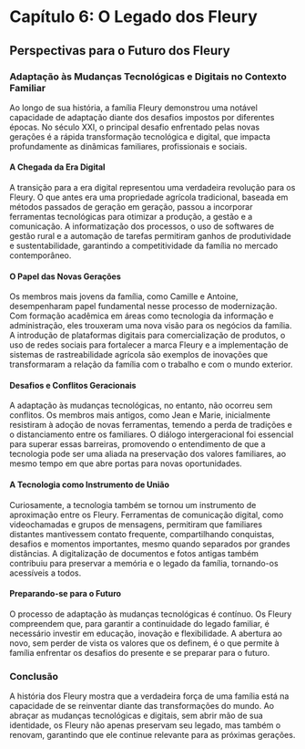 
# Capítulo 6: O Legado dos Fleury

## Perspectivas para o Futuro dos Fleury

### Adaptação às Mudanças Tecnológicas e Digitais no Contexto Familiar

Ao longo de sua história, a família Fleury demonstrou uma notável capacidade de adaptação diante dos desafios impostos por diferentes épocas. No século XXI, o principal desafio enfrentado pelas novas gerações é a rápida transformação tecnológica e digital, que impacta profundamente as dinâmicas familiares, profissionais e sociais.

#### A Chegada da Era Digital

A transição para a era digital representou uma verdadeira revolução para os Fleury. O que antes era uma propriedade agrícola tradicional, baseada em métodos passados de geração em geração, passou a incorporar ferramentas tecnológicas para otimizar a produção, a gestão e a comunicação. A informatização dos processos, o uso de softwares de gestão rural e a automação de tarefas permitiram ganhos de produtividade e sustentabilidade, garantindo a competitividade da família no mercado contemporâneo.

#### O Papel das Novas Gerações

Os membros mais jovens da família, como Camille e Antoine, desempenharam papel fundamental nesse processo de modernização. Com formação acadêmica em áreas como tecnologia da informação e administração, eles trouxeram uma nova visão para os negócios da família. A introdução de plataformas digitais para comercialização de produtos, o uso de redes sociais para fortalecer a marca Fleury e a implementação de sistemas de rastreabilidade agrícola são exemplos de inovações que transformaram a relação da família com o trabalho e com o mundo exterior.

#### Desafios e Conflitos Geracionais

A adaptação às mudanças tecnológicas, no entanto, não ocorreu sem conflitos. Os membros mais antigos, como Jean e Marie, inicialmente resistiram à adoção de novas ferramentas, temendo a perda de tradições e o distanciamento entre os familiares. O diálogo intergeracional foi essencial para superar essas barreiras, promovendo o entendimento de que a tecnologia pode ser uma aliada na preservação dos valores familiares, ao mesmo tempo em que abre portas para novas oportunidades.

#### A Tecnologia como Instrumento de União

Curiosamente, a tecnologia também se tornou um instrumento de aproximação entre os Fleury. Ferramentas de comunicação digital, como videochamadas e grupos de mensagens, permitiram que familiares distantes mantivessem contato frequente, compartilhando conquistas, desafios e momentos importantes, mesmo quando separados por grandes distâncias. A digitalização de documentos e fotos antigas também contribuiu para preservar a memória e o legado da família, tornando-os acessíveis a todos.

#### Preparando-se para o Futuro

O processo de adaptação às mudanças tecnológicas é contínuo. Os Fleury compreendem que, para garantir a continuidade do legado familiar, é necessário investir em educação, inovação e flexibilidade. A abertura ao novo, sem perder de vista os valores que os definem, é o que permite à família enfrentar os desafios do presente e se preparar para o futuro.

### Conclusão

A história dos Fleury mostra que a verdadeira força de uma família está na capacidade de se reinventar diante das transformações do mundo. Ao abraçar as mudanças tecnológicas e digitais, sem abrir mão de sua identidade, os Fleury não apenas preservam seu legado, mas também o renovam, garantindo que ele continue relevante para as próximas gerações.
```
